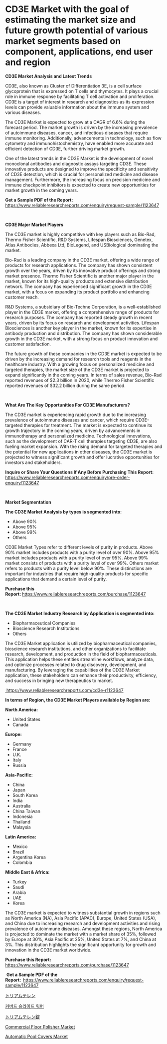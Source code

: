 <p><h1>CD3E Market with the goal of estimating the market size and future growth potential of various market segments based on component, applications, end user and region</h1></p><p><strong>CD3E Market Analysis and Latest Trends</strong></p>
<p><p>CD3E, also known as Cluster of Differentiation 3E, is a cell surface glycoprotein that is expressed on T cells and thymocytes. It plays a crucial role in immune response by facilitating T cell activation and proliferation. CD3E is a target of interest in research and diagnostics as its expression levels can provide valuable information about the immune system and various diseases.</p><p>The CD3E Market is expected to grow at a CAGR of 6.6% during the forecast period. The market growth is driven by the increasing prevalence of autoimmune diseases, cancer, and infectious diseases that require immune monitoring. Additionally, advancements in technology, such as flow cytometry and immunohistochemistry, have enabled more accurate and efficient detection of CD3E, further driving market growth.</p><p>One of the latest trends in the CD3E Market is the development of novel monoclonal antibodies and diagnostic assays targeting CD3E. These innovative products are designed to improve the specificity and sensitivity of CD3E detection, which is crucial for personalized medicine and disease management. Furthermore, the increasing focus on precision medicine and immune checkpoint inhibitors is expected to create new opportunities for market growth in the coming years.</p></p>
<p><strong>Get a Sample PDF of the Report:&nbsp;</strong> <a href="https://www.reliableresearchreports.com/enquiry/request-sample/1123647">https://www.reliableresearchreports.com/enquiry/request-sample/1123647</a></p>
<p>&nbsp;</p>
<p><strong>CD3E Major Market Players</strong></p>
<p><p>The CD3E market is highly competitive with key players such as Bio-Rad, Thermo Fisher Scientific, R&D Systems, Lifespan Biosciences, Genetex, Atlas Antibodies, Abbexa Ltd, BioLegend, and USBiological dominating the market. </p><p>Bio-Rad is a leading company in the CD3E market, offering a wide range of products for research applications. The company has shown consistent growth over the years, driven by its innovative product offerings and strong market presence. Thermo Fisher Scientific is another major player in the market, known for its high-quality products and extensive distribution network. The company has experienced significant growth in the CD3E market, with a focus on expanding its product portfolio and enhancing customer reach.</p><p>R&D Systems, a subsidiary of Bio-Techne Corporation, is a well-established player in the CD3E market, offering a comprehensive range of products for research purposes. The company has reported steady growth in recent years, driven by its focus on research and development activities. Lifespan Biosciences is another key player in the market, known for its expertise in antibody production and distribution. The company has shown considerable growth in the CD3E market, with a strong focus on product innovation and customer satisfaction.</p><p>The future growth of these companies in the CD3E market is expected to be driven by the increasing demand for research tools and reagents in the healthcare industry. With a growing focus on personalized medicine and targeted therapies, the market size of the CD3E market is projected to expand significantly in the coming years. In terms of sales revenue, Bio-Rad reported revenues of $2.3 billion in 2020, while Thermo Fisher Scientific reported revenues of $32.2 billion during the same period.</p></p>
<p>&nbsp;</p>
<p><strong>What Are The Key Opportunities For CD3E Manufacturers?</strong></p>
<p><p>The CD3E market is experiencing rapid growth due to the increasing prevalence of autoimmune diseases and cancer, which require CD3E-targeted therapies for treatment. The market is expected to continue its growth trajectory in the coming years, driven by advancements in immunotherapy and personalized medicine. Technological innovations, such as the development of CAR-T cell therapies targeting CD3E, are also fueling market expansion. With the rising demand for targeted therapies and the potential for new applications in other diseases, the CD3E market is projected to witness significant growth and offer lucrative opportunities for investors and stakeholders.</p></p>
<p><strong>Inquire or Share Your Questions If Any Before Purchasing This Report:</strong> <a href="https://www.reliableresearchreports.com/enquiry/pre-order-enquiry/1123647">https://www.reliableresearchreports.com/enquiry/pre-order-enquiry/1123647</a></p>
<p>&nbsp;</p>
<p><strong>Market Segmentation</strong></p>
<p><strong>The CD3E Market Analysis by types is segmented into:</strong></p>
<p><ul><li>Above 90%</li><li>Above 95%</li><li>Above 99%</li><li>Others</li></ul></p>
<p><p>CD3E Market Types refer to different levels of purity in products. Above 90% market includes products with a purity level of over 90%. Above 95% market includes products with a purity level of over 95%. Above 99% market consists of products with a purity level of over 99%. Others market refers to products with a purity level below 90%. These distinctions are important for industries that require high-quality products for specific applications that demand a certain level of purity.</p></p>
<p><strong>Purchase this Report:&nbsp;</strong><a href="https://www.reliableresearchreports.com/purchase/1123647">https://www.reliableresearchreports.com/purchase/1123647</a></p>
<p>&nbsp;</p>
<p><strong>The CD3E Market Industry Research by Application is segmented into:</strong></p>
<p><ul><li>Biopharmaceutical Companies</li><li>Bioscience Research Institutions</li><li>Others</li></ul></p>
<p><p>The CD3E Market application is utilized by biopharmaceutical companies, bioscience research institutions, and other organizations to facilitate research, development, and production in the field of biopharmaceuticals. This application helps these entities streamline workflows, analyze data, and optimize processes related to drug discovery, development, and manufacturing. By leveraging the capabilities of the CD3E Market application, these stakeholders can enhance their productivity, efficiency, and success in bringing new therapeutics to market.</p></p>
<p><a href="https://www.reliableresearchreports.com/cd3e-r1123647">&nbsp;https://www.reliableresearchreports.com/cd3e-r1123647</a></p>
<p><strong>In terms of Region, the CD3E Market Players available by Region are:</strong></p>
<p>
    <p> <strong> North America: </strong>
        <ul>
            <li>United States</li>
            <li>Canada</li>
        </ul>
        </p> 
    <p> <strong> Europe: </strong>
        <ul>
            <li>Germany</li>
            <li>France</li>
            <li>U.K.</li>
            <li>Italy</li>
            <li>Russia</li>
        </ul>
        </p> 
    <p> <strong> Asia-Pacific: </strong>
        <ul>
            <li>China</li>
            <li>Japan</li>
            <li>South Korea</li>
            <li>India</li>
            <li>Australia</li>
            <li>China Taiwan</li>
            <li>Indonesia</li>
            <li>Thailand</li>
            <li>Malaysia</li>
        </ul>
        </p> 
    <p> <strong> Latin America: </strong>
        <ul>
            <li>Mexico</li>
            <li>Brazil</li>
            <li>Argentina Korea</li>
            <li>Colombia</li>
        </ul>
        </p> 
    <p> <strong> Middle East & Africa: </strong>
        <ul>
            <li>Turkey</li>
            <li>Saudi</li>
            <li>Arabia</li>
            <li>UAE</li>
            <li>Korea</li>
        </ul>
    </p>
    </p>
<p><p>The CD3E market is expected to witness substantial growth in regions such as North America (NA), Asia Pacific (APAC), Europe, United States (USA), and China due to increasing research and development activities and rising prevalence of autoimmune diseases. Amongst these regions, North America is projected to dominate the market with a market share of 35%, followed by Europe at 30%, Asia Pacific at 25%, United States at 7%, and China at 3%. This distribution highlights the significant opportunity for growth and innovation in the CD3E market worldwide.</p></p>
<p><strong>Purchase this Report: </strong><a href="https://www.reliableresearchreports.com/purchase/1123647">https://www.reliableresearchreports.com/purchase/1123647</a></p>
<p>&nbsp;<strong>Get a Sample PDF of the Report:&nbsp;&nbsp;</strong><a href="https://www.reliableresearchreports.com/enquiry/request-sample/1123647">https://www.reliableresearchreports.com/enquiry/request-sample/1123647</a></p>
<p><strong></strong></p>
<p><p><a href="https://github.com/dawson566/Market-Research-Report-List-2/blob/main/4644543166163.md">トリアムテレン</a></p><p><a href="https://github.com/Maeennan456456/Market-Research-Report-List-2/blob/main/5615396179343.md">커버드 슬라이드 워머</a></p><p><a href="https://github.com/DeonBoer2023/Market-Research-Report-List-2/blob/main/1662940166164.md">トリアムテレン錠</a></p><p><a href="https://github.com/johnbach50/Market-Research-Report-List-4/blob/main/commercial-floor-polisher-market.md">Commercial Floor Polisher Market</a></p><p><a href="https://github.com/pjcfca/Market-Research-Report-List-3/blob/main/automatic-pool-covers-market.md">Automatic Pool Covers Market</a></p></p>